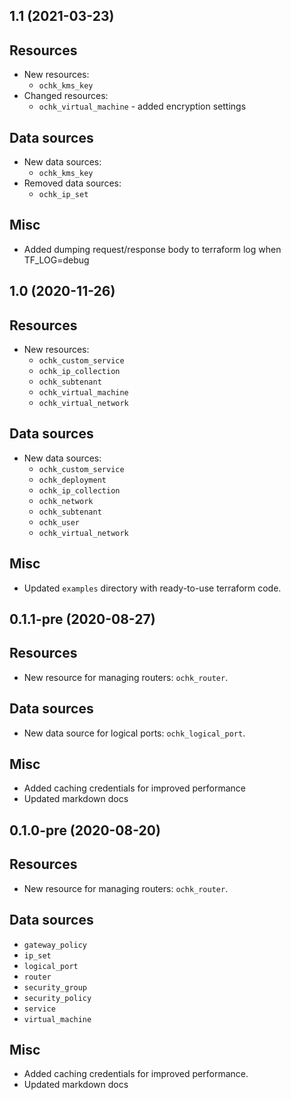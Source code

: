 ## 1.1 (2021-03-23)

## Resources
* New resources:
  * `ochk_kms_key`
* Changed resources:
  * `ochk_virtual_machine` - added encryption settings

## Data sources
* New data sources:
  * `ochk_kms_key`
* Removed data sources:
  * `ochk_ip_set`

## Misc
* Added dumping request/response body to terraform log when TF_LOG=debug

## 1.0 (2020-11-26)

## Resources
* New resources:
  * `ochk_custom_service`
  * `ochk_ip_collection`
  * `ochk_subtenant`
  * `ochk_virtual_machine`
  * `ochk_virtual_network`

## Data sources
* New data sources:
  * `ochk_custom_service`
  * `ochk_deployment`
  * `ochk_ip_collection`
  * `ochk_network`
  * `ochk_subtenant`
  * `ochk_user`
  * `ochk_virtual_network`

## Misc
* Updated `examples` directory with ready-to-use terraform code.

## 0.1.1-pre (2020-08-27)

## Resources
* New resource for managing routers: `ochk_router`.

## Data sources 
* New data source for logical ports: `ochk_logical_port`.

## Misc 
* Added caching credentials for improved performance
* Updated markdown docs

## 0.1.0-pre (2020-08-20)

## Resources
* New resource for managing routers: `ochk_router`.

## Data sources 
* `gateway_policy`
* `ip_set`
* `logical_port`
* `router`
* `security_group`
* `security_policy`
* `service`
* `virtual_machine`

## Misc 
* Added caching credentials for improved performance.
* Updated markdown docs


 